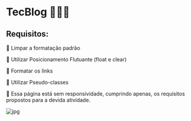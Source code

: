 <h1> TecBlog 👩🏽‍💻 </h1>

<h2> Requisitos: </h2>

<p>🧩 Limpar a formatação padrão</p>
<p>🧩 Utilizar Posicionamento Flutuante (float e clear)</p>
<p>🧩 Formatar os links</p>
<p>🧩 Utilizar Pseudo-classes </p>

🚨 Essa página está sem responsividade, cumprindo apenas, os requisitos propostos para a devida atividade.


![jpg](https://user-images.githubusercontent.com/85362901/133989749-328b0eeb-72d0-4627-a6ae-f14180c3bff4.jpg)
